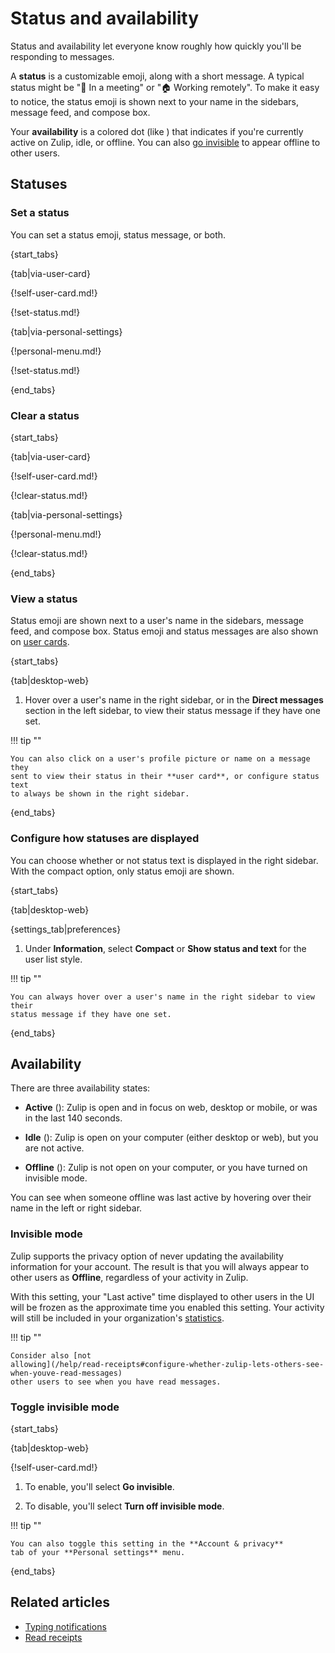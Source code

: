 # Status and availability

Status and availability let everyone know roughly how quickly you'll be
responding to messages.

A **status** is a customizable emoji, along with a short message. A typical
status might be "📅 In a meeting" or "🏠 Working remotely". To make it easy to
notice, the status emoji is shown next to your name in the sidebars, message
feed, and compose box.

Your **availability** is a colored dot (like <span class="user-circle user-circle-active zulip-icon zulip-icon-user-circle-active"></span>) that indicates if you're currently active on Zulip, idle,
or offline. You can also [go invisible](#invisible-mode) to appear offline
to other users.

## Statuses

### Set a status

You can set a status emoji, status message, or both.

{start_tabs}

{tab|via-user-card}

{!self-user-card.md!}

{!set-status.md!}

{tab|via-personal-settings}

{!personal-menu.md!}

{!set-status.md!}

{end_tabs}

### Clear a status

{start_tabs}

{tab|via-user-card}

{!self-user-card.md!}

{!clear-status.md!}

{tab|via-personal-settings}

{!personal-menu.md!}

{!clear-status.md!}

{end_tabs}

### View a status

Status emoji are shown next to a user's name in the sidebars, message feed,
and compose box. Status emoji and status messages are also shown on
[user cards](/help/user-cards).

{start_tabs}

{tab|desktop-web}

1. Hover over a user's name in the right sidebar, or in the **Direct messages**
   section in the left sidebar, to view their status message if they have one
   set.

!!! tip ""

    You can also click on a user's profile picture or name on a message they
    sent to view their status in their **user card**, or configure status text
    to always be shown in the right sidebar.

{end_tabs}

### Configure how statuses are displayed

You can choose whether or not status text is displayed in the right sidebar.
With the compact option, only status emoji are shown.

{start_tabs}

{tab|desktop-web}

{settings_tab|preferences}

1. Under **Information**, select **Compact** or **Show status and text** for the
   user list style.

!!! tip ""

    You can always hover over a user's name in the right sidebar to view their
    status message if they have one set.

{end_tabs}

## Availability

There are three availability states:

* **Active** (<span class="user-circle user-circle-active zulip-icon zulip-icon-user-circle-active"></span>): Zulip is
  open and in focus on web, desktop or mobile, or was in the last 140
  seconds.

* **Idle** (<span class="user-circle user-circle-idle zulip-icon zulip-icon-user-circle-idle"></span>): Zulip is open on
  your computer (either desktop or web), but you are not active.

* **Offline** (<span class="user-circle user-circle-offline zulip-icon zulip-icon-user-circle-offline"></span>): Zulip is not open
  on your computer, or you have turned on invisible mode.

You can see when someone offline was last active by hovering over their
name in the left or right sidebar.

### Invisible mode

Zulip supports the privacy option of never updating the availability
information for your account. The result is that you will always
appear to other users as **Offline**, regardless of your activity in
Zulip.

With this setting, your "Last active" time displayed to other users in
the UI will be frozen as the approximate time you enabled this setting.
Your activity will still be included in your organization's [statistics](/help/analytics).

!!! tip ""

    Consider also [not
    allowing](/help/read-receipts#configure-whether-zulip-lets-others-see-when-youve-read-messages)
    other users to see when you have read messages.

### Toggle invisible mode

{start_tabs}

{tab|desktop-web}

{!self-user-card.md!}

1. To enable, you'll select **Go invisible**.

1. To disable, you'll select **Turn off invisible mode**.

!!! tip ""

    You can also toggle this setting in the **Account & privacy**
    tab of your **Personal settings** menu.

{end_tabs}

## Related articles

* [Typing notifications](/help/typing-notifications)
* [Read receipts](/help/read-receipts)
